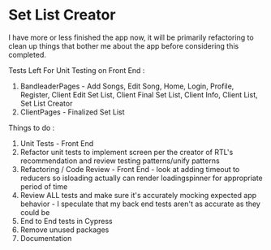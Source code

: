 # Set List Creator

I have more or less finished the app now, it will be primarily refactoring to clean up things that bother me about the app before considering this completed.

Tests Left For Unit Testing on Front End : 
1) BandleaderPages - Add Songs, Edit Song, Home, Login, Profile, Register, Client Edit Set List, Client Final Set List, Client Info, Client List, Set List Creator
2) ClientPages - Finalized Set List

Things to do :
1) Unit Tests - Front End
2) Refactor unit tests to implement screen per the creator of RTL's recommendation and review testing patterns/unify patterns
3) Refactoring / Code Review - Front End - look at adding timeout to reducers so isloading actually can render loadingspinner for appropriate period of time
4) Review ALL tests and make sure it's accurately mocking expected app behavior - I speculate that my back end tests aren't as accurate as they could be
5) End to End tests in Cypress
6) Remove unused packages
7) Documentation